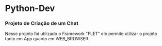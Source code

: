   # Python-Dev

  ### Projeto de Criação de um Chat

Nesse projeto foi utilizado o Framework "FLET" ele permite utilizar o projeto tanto em App quanto em WEB_BROWSER

